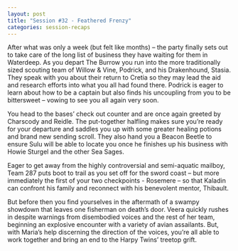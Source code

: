 ```yaml
---
layout: post
title: "Session #32 - Feathered Frenzy"
categories: session-recaps
---
```

After what was only a week (but felt like months) – the party finally sets out to take care of the long list of business they have waiting for them in Waterdeep. As you depart The Burrow you run into the more traditionally sized scouting team of Willow & Vine, Podrick, and his Drakenhound, Stasia. They speak with you about their return to Cretia so they may lead the aid and research efforts into what you all had found there. Podrick is eager to learn about how to be a captain but also finds his uncoupling from you to be bittersweet – vowing to see you all again very soon.

You head to the bases’ check out counter and are once again greeted by Charscody and Reidle. The put-together halfling makes sure you’re ready for your departure and saddles you up with some greater healing potions and brand new sending scroll. They also hand you a Beacon Beetle to ensure Sulu will be able to locate you once he finishes up his business with Howie Sturgel and the other Sea Sages. 

Eager to get away from the highly controversial and semi-aquatic mailboy, Team 287 puts boot to trail as you set off for the sword coast – but more immediately the first of your two checkpoints - Rosemere – so that Kaladin can confront his family and reconnect with his benevolent mentor, Thibault. 

But before then you find yourselves in the aftermath of a swampy showdown that leaves one fisherman on death’s door. Veera quickly rushes in despite warnings from disembodied voices and the rest of her team, beginning an explosive encounter with a variety of avian assailants. But, with Maria’s help discerning the direction of the voices, you’re all able to work together and bring an end to the Harpy Twins’ treetop grift.
